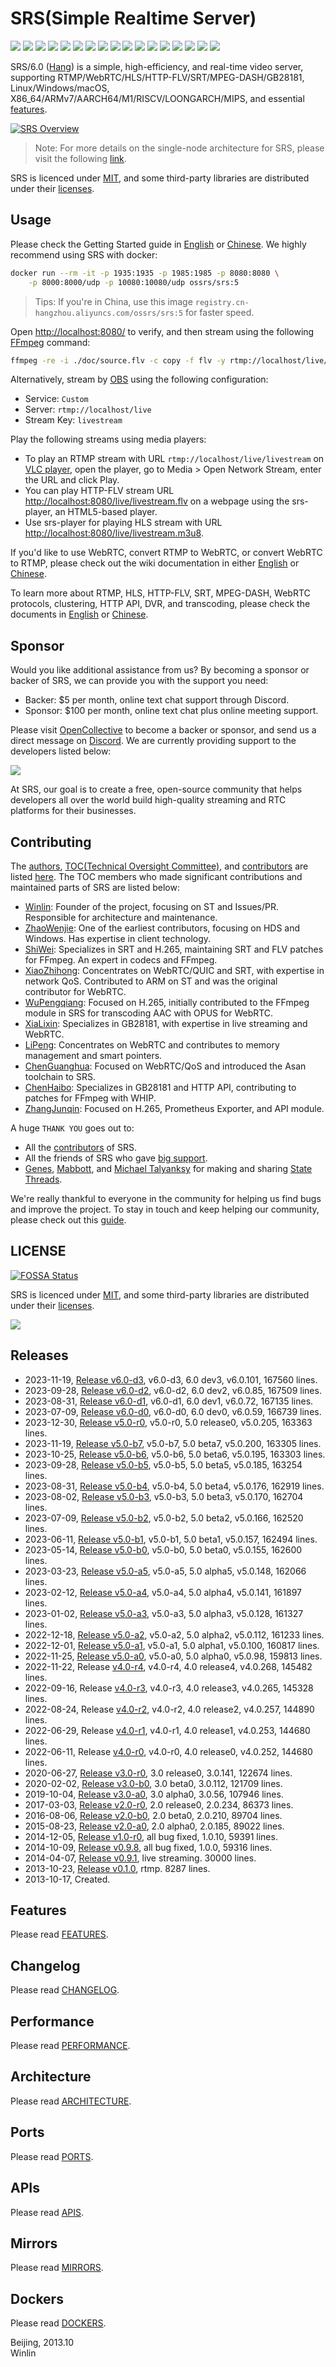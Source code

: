 # SRS(Simple Realtime Server)

![](http://ossrs.net/gif/v1/sls.gif?site=github.com&path=/srs/develop)
[![](https://github.com/ossrs/srs/actions/workflows/codeql-analysis.yml/badge.svg?branch=develop)](https://github.com/ossrs/srs/actions?query=workflow%3ACodeQL+branch%3Adevelop)
[![](https://github.com/ossrs/srs/actions/workflows/release.yml/badge.svg)](https://github.com/ossrs/srs/actions/workflows/release.yml?query=workflow%3ARelease)
[![](https://github.com/ossrs/srs/actions/workflows/test.yml/badge.svg?branch=develop)](https://github.com/ossrs/srs/actions?query=workflow%3ATest+branch%3Adevelop)
[![](https://codecov.io/gh/ossrs/srs/branch/develop/graph/badge.svg?token=Zx2LhdtA39)](https://app.codecov.io/gh/ossrs/srs/tree/develop)
[![](https://ossrs.net/wiki/images/wechat-badge4.svg)](https://ossrs.net/lts/zh-cn/contact#discussion)
[![](https://img.shields.io/twitter/follow/srs_server?style=social)](https://twitter.com/srs_server)
[![](https://img.shields.io/badge/SRS-YouTube-red)](https://www.youtube.com/@srs_server)
[![](https://badgen.net/discord/members/yZ4BnPmHAd)](https://discord.gg/yZ4BnPmHAd)
[![](https://app.fossa.com/api/projects/git%2Bgithub.com%2Fossrs%2Fsrs.svg?type=small)](https://app.fossa.com/projects/git%2Bgithub.com%2Fossrs%2Fsrs?ref=badge_small)
[![](https://ossrs.net/wiki/images/srs-faq.svg)](https://ossrs.net/lts/zh-cn/faq)
[![](https://badgen.net/badge/srs/stackoverflow/orange?icon=terminal)](https://stackoverflow.com/questions/tagged/simple-realtime-server)
[![](https://opencollective.com/srs-server/tiers/badge.svg)](https://opencollective.com/srs-server)
[![](https://img.shields.io/docker/pulls/ossrs/srs)](https://hub.docker.com/r/ossrs/srs/tags)
[![](https://ossrs.net/wiki/images/do-btn-srs-125x20.svg)](https://marketplace.digitalocean.com/apps/srs)
[![](https://api.securityscorecards.dev/projects/github.com/ossrs/srs/badge)](https://api.securityscorecards.dev/projects/github.com/ossrs/srs)
[![](https://bestpractices.coreinfrastructure.org/projects/5619/badge)](https://bestpractices.coreinfrastructure.org/projects/5619)

SRS/6.0 ([Hang](https://ossrs.io/lts/en-us/product#release-60)) is a simple, high-efficiency, and real-time video server, 
supporting RTMP/WebRTC/HLS/HTTP-FLV/SRT/MPEG-DASH/GB28181, Linux/Windows/macOS, X86_64/ARMv7/AARCH64/M1/RISCV/LOONGARCH/MIPS, 
and essential [features](trunk/doc/Features.md#features).

[![SRS Overview](https://ossrs.net/wiki/images/SRS-SingleNode-4.0-sd.png?v=114)](https://ossrs.net/wiki/images/SRS-SingleNode-4.0-hd.png)

> Note: For more details on the single-node architecture for SRS, please visit the following [link](https://www.figma.com/file/333POxVznQ8Wz1Rxlppn36/SRS-4.0-Server-Arch).

SRS is licenced under [MIT](https://github.com/ossrs/srs/blob/develop/LICENSE), and some third-party libraries are 
distributed under their [licenses](https://ossrs.io/lts/en-us/license).

<a name="product"></a> <a name="usage-docker"></a>

## Usage

Please check the Getting Started guide in [English](https://ossrs.io/lts/en-us/docs/v5/doc/getting-started) 
or [Chinese](https://ossrs.net/lts/zh-cn/docs/v5/doc/getting-started). We highly recommend using SRS with docker:

```bash
docker run --rm -it -p 1935:1935 -p 1985:1985 -p 8080:8080 \
    -p 8000:8000/udp -p 10080:10080/udp ossrs/srs:5
```

> Tips: If you're in China, use this image `registry.cn-hangzhou.aliyuncs.com/ossrs/srs:5` for faster speed.

Open [http://localhost:8080/](http://localhost:8080/) to verify, and then stream using the following
[FFmpeg](https://ffmpeg.org/download.html) command:

```bash
ffmpeg -re -i ./doc/source.flv -c copy -f flv -y rtmp://localhost/live/livestream
```

Alternatively, stream by [OBS](https://obsproject.com/download) using the following configuration:

* Service: `Custom`
* Server: `rtmp://localhost/live`
* Stream Key: `livestream`

Play the following streams using media players:

* To play an RTMP stream with URL `rtmp://localhost/live/livestream` on [VLC player](https://www.videolan.org/), open the player, go to Media > Open Network Stream, enter the URL and click Play.
* You can play HTTP-FLV stream URL [http://localhost:8080/live/livestream.flv](http://localhost:8080/players/srs_player.html?autostart=true&stream=livestream.flv) on a webpage using the srs-player, an HTML5-based player.
* Use srs-player for playing HLS stream with URL [http://localhost:8080/live/livestream.m3u8](http://localhost:8080/players/srs_player.html?autostart=true&stream=livestream.m3u8).

If you'd like to use WebRTC, convert RTMP to WebRTC, or convert WebRTC to RTMP, please check out 
the wiki documentation in either [English](https://ossrs.io/lts/en-us/docs/v5/doc/getting-started#webrtc) or 
[Chinese](https://ossrs.net/lts/zh-cn/docs/v5/doc/getting-started#webrtc).

To learn more about RTMP, HLS, HTTP-FLV, SRT, MPEG-DASH, WebRTC protocols, clustering, 
HTTP API, DVR, and transcoding, please check the documents in [English](https://ossrs.io) 
or [Chinese](https://ossrs.net).

## Sponsor

Would you like additional assistance from us? By becoming a sponsor or backer of SRS, we can provide you 
with the support you need:

* Backer: $5 per month, online text chat support through Discord.
* Sponsor: $100 per month, online text chat plus online meeting support.

Please visit [OpenCollective](https://opencollective.com/srs-server) to become a backer or sponsor, and send 
us a direct message on [Discord](https://discord.gg/yZ4BnPmHAd). We are currently providing support to the 
developers listed below:

[![](https://opencollective.com/srs-server/backers.svg?width=800&button=false)](https://opencollective.com/srs-server)

At SRS, our goal is to create a free, open-source community that helps developers all over the world 
build high-quality streaming and RTC platforms for their businesses.

<a name="authors"></a>

## Contributing

The [authors](trunk/AUTHORS.md#authors), [TOC(Technical Oversight Committee)](trunk/AUTHORS.md#toc), 
and [contributors](trunk/AUTHORS.md#contributors) are listed [here](trunk/AUTHORS.md). The TOC members 
who made significant contributions and maintained parts of SRS are listed below:

* [Winlin](https://github.com/winlinvip): Founder of the project, focusing on ST and Issues/PR. Responsible for architecture and maintenance.
* [ZhaoWenjie](https://github.com/wenjiegit): One of the earliest contributors, focusing on HDS and Windows. Has expertise in client technology.
* [ShiWei](https://github.com/runner365): Specializes in SRT and H.265, maintaining SRT and FLV patches for FFmpeg. An expert in codecs and FFmpeg.
* [XiaoZhihong](https://github.com/xiaozhihong): Concentrates on WebRTC/QUIC and SRT, with expertise in network QoS. Contributed to ARM on ST and was the original contributor for WebRTC.
* [WuPengqiang](https://github.com/Bepartofyou): Focused on H.265, initially contributed to the FFmpeg module in SRS for transcoding AAC with OPUS for WebRTC.
* [XiaLixin](https://github.com/xialixin): Specializes in GB28181, with expertise in live streaming and WebRTC.
* [LiPeng](https://github.com/lipeng19811218): Concentrates on WebRTC and contributes to memory management and smart pointers.
* [ChenGuanghua](https://github.com/chen-guanghua): Focused on WebRTC/QoS and introduced the Asan toolchain to SRS.
* [ChenHaibo](https://github.com/duiniuluantanqin): Specializes in GB28181 and HTTP API, contributing to patches for FFmpeg with WHIP.
* [ZhangJunqin](https://github.com/chundonglinlin): Focused on H.265, Prometheus Exporter, and API module.

A huge `THANK YOU` goes out to:

* All the [contributors](trunk/AUTHORS.md#contributors) of SRS.
* All the friends of SRS who gave [big support](https://ossrs.net/lts/zh-cn/product).
* [Genes](http://sourceforge.net/users/genes), [Mabbott](http://sourceforge.net/users/mabbott), and [Michael Talyanksy](https://github.com/michaeltalyansky) for making and sharing [State Threads](https://github.com/ossrs/state-threads/tree/srs).

We're really thankful to everyone in the community for helping us find bugs and improve the project. 
To stay in touch and keep helping our community, please check out this [guide](https://github.com/ossrs/srs/contribute).

## LICENSE

[![FOSSA Status](https://app.fossa.com/api/projects/git%2Bgithub.com%2Fossrs%2Fsrs.svg?type=small)](https://app.fossa.com/projects/git%2Bgithub.com%2Fossrs%2Fsrs?ref=badge_small)

SRS is licenced under [MIT](https://github.com/ossrs/srs/blob/develop/LICENSE), and some third-party libraries are 
distributed under their [licenses](https://ossrs.io/lts/en-us/license).

[![](https://app.fossa.com/api/projects/git%2Bgithub.com%2Fossrs%2Fsrs.svg?type=large)](https://app.fossa.com/projects/git%2Bgithub.com%2Fossrs%2Fsrs?ref=badge_large)

## Releases

* 2023-11-19, [Release v6.0-d3](https://github.com/ossrs/srs/releases/tag/v6.0-d3), v6.0-d3, 6.0 dev3, v6.0.101, 167560 lines.
* 2023-09-28, [Release v6.0-d2](https://github.com/ossrs/srs/releases/tag/v6.0-d2), v6.0-d2, 6.0 dev2, v6.0.85, 167509 lines.
* 2023-08-31, [Release v6.0-d1](https://github.com/ossrs/srs/releases/tag/v6.0-d1), v6.0-d1, 6.0 dev1, v6.0.72, 167135 lines.
* 2023-07-09, [Release v6.0-d0](https://github.com/ossrs/srs/releases/tag/v6.0-d0), v6.0-d0, 6.0 dev0, v6.0.59, 166739 lines.
* 2023-12-30, [Release v5.0-r0](https://github.com/ossrs/srs/releases/tag/v5.0-r0), v5.0-r0, 5.0 release0, v5.0.205, 163363 lines.
* 2023-11-19, [Release v5.0-b7](https://github.com/ossrs/srs/releases/tag/v5.0-b7), v5.0-b7, 5.0 beta7, v5.0.200, 163305 lines.
* 2023-10-25, [Release v5.0-b6](https://github.com/ossrs/srs/releases/tag/v5.0-b6), v5.0-b6, 5.0 beta6, v5.0.195, 163303 lines.
* 2023-09-28, [Release v5.0-b5](https://github.com/ossrs/srs/releases/tag/v5.0-b5), v5.0-b5, 5.0 beta5, v5.0.185, 163254 lines.
* 2023-08-31, [Release v5.0-b4](https://github.com/ossrs/srs/releases/tag/v5.0-b4), v5.0-b4, 5.0 beta4, v5.0.176, 162919 lines.
* 2023-08-02, [Release v5.0-b3](https://github.com/ossrs/srs/releases/tag/v5.0-b3), v5.0-b3, 5.0 beta3, v5.0.170, 162704 lines.
* 2023-07-09, [Release v5.0-b2](https://github.com/ossrs/srs/releases/tag/v5.0-b2), v5.0-b2, 5.0 beta2, v5.0.166, 162520 lines.
* 2023-06-11, [Release v5.0-b1](https://github.com/ossrs/srs/releases/tag/v5.0-b1), v5.0-b1, 5.0 beta1, v5.0.157, 162494 lines.
* 2023-05-14, [Release v5.0-b0](https://github.com/ossrs/srs/releases/tag/v5.0-b0), v5.0-b0, 5.0 beta0, v5.0.155, 162600 lines.
* 2023-03-23, [Release v5.0-a5](https://github.com/ossrs/srs/releases/tag/v5.0-a5), v5.0-a5, 5.0 alpha5, v5.0.148, 162066 lines.
* 2023-02-12, [Release v5.0-a4](https://github.com/ossrs/srs/releases/tag/v5.0-a4), v5.0-a4, 5.0 alpha4, v5.0.141, 161897 lines.
* 2023-01-02, [Release v5.0-a3](https://github.com/ossrs/srs/releases/tag/v5.0-a3), v5.0-a3, 5.0 alpha3, v5.0.128, 161327 lines.
* 2022-12-18, [Release v5.0-a2](https://github.com/ossrs/srs/releases/tag/v5.0-a2), v5.0-a2, 5.0 alpha2, v5.0.112, 161233 lines.
* 2022-12-01, [Release v5.0-a1](https://github.com/ossrs/srs/releases/tag/v5.0-a1), v5.0-a1, 5.0 alpha1, v5.0.100, 160817 lines.
* 2022-11-25, [Release v5.0-a0](https://github.com/ossrs/srs/releases/tag/v5.0-a0), v5.0-a0, 5.0 alpha0, v5.0.98, 159813 lines.
* 2022-11-22, Release [v4.0-r4](https://github.com/ossrs/srs/releases/tag/v4.0-r4), v4.0-r4, 4.0 release4, v4.0.268, 145482 lines.
* 2022-09-16, Release [v4.0-r3](https://github.com/ossrs/srs/releases/tag/v4.0-r3), v4.0-r3, 4.0 release3, v4.0.265, 145328 lines.
* 2022-08-24, Release [v4.0-r2](https://github.com/ossrs/srs/releases/tag/v4.0-r2), v4.0-r2, 4.0 release2, v4.0.257, 144890 lines.
* 2022-06-29, Release [v4.0-r1](https://github.com/ossrs/srs/releases/tag/v4.0-r1), v4.0-r1, 4.0 release1, v4.0.253, 144680 lines.
* 2022-06-11, Release [v4.0-r0](https://github.com/ossrs/srs/releases/tag/v4.0-r0), v4.0-r0, 4.0 release0, v4.0.252, 144680 lines.
* 2020-06-27, [Release v3.0-r0](https://github.com/ossrs/srs/releases/tag/v3.0-r0), 3.0 release0, 3.0.141, 122674 lines.
* 2020-02-02, [Release v3.0-b0](https://github.com/ossrs/srs/releases/tag/v3.0-b0), 3.0 beta0, 3.0.112, 121709 lines.
* 2019-10-04, [Release v3.0-a0](https://github.com/ossrs/srs/releases/tag/v3.0-a0), 3.0 alpha0, 3.0.56, 107946 lines.
* 2017-03-03, [Release v2.0-r0](https://github.com/ossrs/srs/releases/tag/v2.0-r0), 2.0 release0, 2.0.234, 86373 lines.
* 2016-08-06, [Release v2.0-b0](https://github.com/ossrs/srs/releases/tag/v2.0-b0), 2.0 beta0, 2.0.210, 89704 lines.
* 2015-08-23, [Release v2.0-a0](https://github.com/ossrs/srs/releases/tag/v2.0-a0), 2.0 alpha0, 2.0.185, 89022 lines.
* 2014-12-05, [Release v1.0-r0](https://github.com/ossrs/srs/releases/tag/v1.0-r0), all bug fixed, 1.0.10, 59391 lines.
* 2014-10-09, [Release v0.9.8](https://github.com/ossrs/srs/releases/tag/v0.9.8), all bug fixed, 1.0.0, 59316 lines.
* 2014-04-07, [Release v0.9.1](https://github.com/ossrs/srs/releases/tag/v0.9.1), live streaming. 30000 lines.
* 2013-10-23, [Release v0.1.0](https://github.com/ossrs/srs/releases/tag/v0.1.0), rtmp. 8287 lines.
* 2013-10-17, Created.

## Features

Please read [FEATURES](trunk/doc/Features.md#features).

<a name="history"></a> <a name="change-logs"></a>
## Changelog

Please read [CHANGELOG](trunk/doc/CHANGELOG.md#changelog).

## Performance

Please read [PERFORMANCE](trunk/doc/PERFORMANCE.md#performance).

## Architecture

Please read [ARCHITECTURE](trunk/doc/Architecture.md#architecture).

## Ports

Please read [PORTS](trunk/doc/Resources.md#ports).

## APIs

Please read [APIS](trunk/doc/Resources.md#apis).

## Mirrors

Please read [MIRRORS](trunk/doc/Resources.md#mirrors).

## Dockers

Please read [DOCKERS](trunk/doc/Dockers.md).

Beijing, 2013.10<br/>
Winlin

